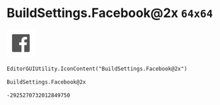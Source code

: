 # BuildSettings.Facebook@2x `64x64`
<img src="/img/BuildSettings.Facebook@2x.png" width=64 height=64>

``` CSharp
EditorGUIUtility.IconContent("BuildSettings.Facebook@2x")
```
```
BuildSettings.Facebook@2x
```
```
-2925270732012849750
```
